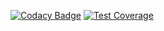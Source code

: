 [![Codacy Badge](https://app.codacy.com/project/badge/Grade/bbdb028b57f5462b858d4dd6c8b8d09f)](https://www.codacy.com/gh/donjmi/Jimmy/dashboard?utm_source=github.com&utm_medium=referral&utm_content=donjmi/Jimmy&utm_campaign=Badge_Grade)
[![Test Coverage](https://api.codeclimate.com/v1/badges/d8890e6d4bf1040a5428/test_coverage)](https://codeclimate.com/github/donjmi/Jimmy/test_coverage)
